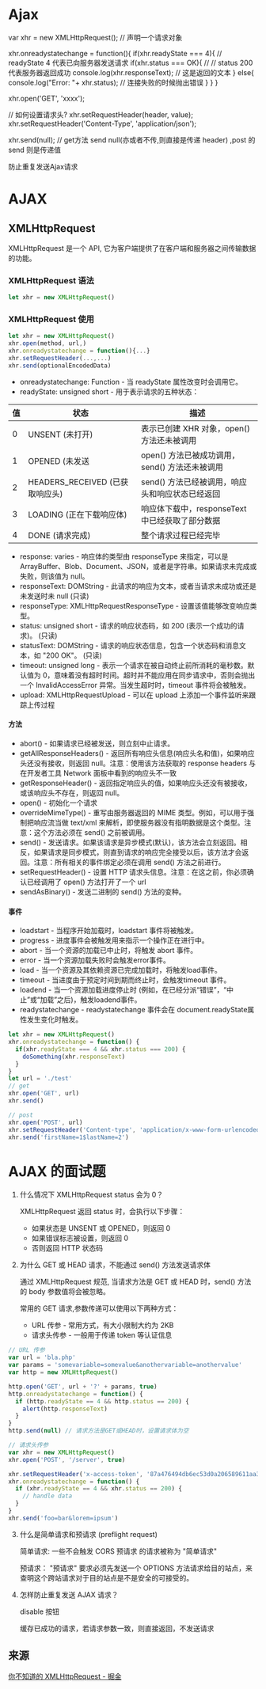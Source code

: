 # Ajax


var xhr = new XMLHttpRequest(); // 声明一个请求对象


xhr.onreadystatechange = function(){
    if(xhr.readyState === 4){  // readyState 4 代表已向服务器发送请求
        if(xhr.status === OK){ // // status 200 代表服务器返回成功
            console.log(xhr.responseText); // 这是返回的文本
        } else{
            console.log("Error: "+ xhr.status); // 连接失败的时候抛出错误
        }
    }
}

xhr.open('GET', 'xxxx');

// 如何设置请求头? xhr.setRequestHeader(header, value);
xhr.setRequestHeader('Content-Type', 'application/json');

xhr.send(null); // get方法 send null(亦或者不传,则直接是传递 header) ,post 的 send 则是传递值

防止重复发送Ajax请求


# AJAX

## XMLHttpRequest

XMLHttpRequest 是一个 API, 它为客户端提供了在客户端和服务器之间传输数据的功能。

### XMLHttpRequest 语法

```js
let xhr = new XMLHttpRequest()
```

### XMLHttpRequest 使用

```js
let xhr = new XMLHttpRequest()
xhr.open(method, url,)
xhr.onreadystatechange = function(){...}
xhr.setRequestHeader(...,...)
xhr.send(optionalEncodedData)
```

* onreadystatechange: Function - 当 readyState 属性改变时会调用它。
* readyState: unsigned short - 用于表示请求的五种状态：

| 值  | 状态                            | 描述                                            |
| --- | ------------------------------- | ----------------------------------------------- |
| 0   | UNSENT (未打开)                 | 表示已创建 XHR 对象，open() 方法还未被调用      |
| 1   | OPENED (未发送                  | open() 方法已被成功调用，send() 方法还未被调用  |
| 2   | HEADERS_RECEIVED (已获取响应头) | send() 方法已经被调用，响应头和响应状态已经返回 |
| 3   | LOADING (正在下载响应体)        | 响应体下载中，responseText中已经获取了部分数据  |
| 4   | DONE (请求完成)                 | 整个请求过程已经完毕                            |

* response: varies - 响应体的类型由 responseType 来指定，可以是 ArrayBuffer、Blob、Document、JSON，或者是字符串。如果请求未完成或失败，则该值为 null。
* responseText: DOMString - 此请求的响应为文本，或者当请求未成功或还是未发送时未 null (只读)
* responseType: XMLHttpRequestResponseType - 设置该值能够改变响应类型。
* status: unsigned short - 请求的响应状态码，如 200 (表示一个成功的请求)。 (只读)
* statusText: DOMString - 请求的响应状态信息，包含一个状态码和消息文本，如 "200 OK"。 (只读)
* timeout: unsigned long - 表示一个请求在被自动终止前所消耗的毫秒数。默认值为 0，意味着没有超时时间。超时并不能应用在同步请求中，否则会抛出一个 InvalidAccessError 异常。当发生超时时，timeout 事件将会被触发。
* upload: XMLHttpRequestUpload - 可以在 upload 上添加一个事件监听来跟踪上传过程

#### 方法

* abort() - 如果请求已经被发送，则立刻中止请求。
* getAllResponseHeaders() - 返回所有响应头信息(响应头名和值)，如果响应头还没有接收，则返回 null。注意：使用该方法获取的 response headers 与在开发者工具 Network 面板中看到的响应头不一致
* getResponseHeader() - 返回指定响应头的值，如果响应头还没有被接收，或该响应头不存在，则返回 null。
* open() - 初始化一个请求
* overrideMimeType() - 重写由服务器返回的 MIME 类型。例如，可以用于强制把响应流当做 text/xml 来解析，即使服务器没有指明数据是这个类型。注意：这个方法必须在 send() 之前被调用。
* send() - 发送请求。如果该请求是异步模式(默认)，该方法会立刻返回。相反，如果请求是同步模式，则直到请求的响应完全接受以后，该方法才会返回。注意：所有相关的事件绑定必须在调用 send() 方法之前进行。
* setRequestHeader() - 设置 HTTP 请求头信息。注意：在这之前，你必须确认已经调用了 open() 方法打开了一个 url
* sendAsBinary() - 发送二进制的 send() 方法的变种。

#### 事件

* loadstart - 当程序开始加载时，loadstart 事件将被触发。
* progress - 进度事件会被触发用来指示一个操作正在进行中。
* abort - 当一个资源的加载已中止时，将触发 abort 事件。
* error - 当一个资源加载失败时会触发error事件。
* load - 当一个资源及其依赖资源已完成加载时，将触发load事件。
* timeout - 当进度由于预定时间到期而终止时，会触发timeout 事件。
* loadend - 当一个资源加载进度停止时 (例如，在已经分派“错误”，“中止”或“加载”之后)，触发loadend事件。
* readystatechange - readystatechange 事件会在 document.readyState属性发生变化时触发。

```js
let xhr = new XMLHttpRequest()
xhr.onreadystatechange = function() {
  if(xhr.readyState === 4 && xhr.status === 200) {
    doSomething(xhr.responseText)
  }
}
let url = './test'
// get
xhr.open('GET', url)
xhr.send()

// post
xhr.open('POST', url)
xhr.setRequestHeader('Content-type', 'application/x-www-form-urlencoded')
xhr.send('firstName=1$lastName=2')
```


# AJAX 的面试题

1. 什么情况下 XMLHttpRequest status 会为 0？

   XMLHttpRequest 返回 status 时，会执行以下步骤：

   - 如果状态是 UNSENT 或 OPENED，则返回 0
   - 如果错误标志被设置，则返回 0
   - 否则返回 HTTP 状态码

2. 为什么 GET 或 HEAD 请求，不能通过 send() 方法发送请求体

   通过 XMLHttpRequest 规范, 当请求方法是 GET 或 HEAD 时，send() 方法的 body 参数值将会被忽略。

   常用的 GET 请求,参数传递可以使用以下两种方式：

   - URL 传参 - 常用方式，有大小限制大约为 2KB
   - 请求头传参 - 一般用于传递 token 等认证信息

```js
// URL 传参
var url = 'bla.php'
var params = 'somevariable=somevalue&anothervariable=anothervalue'
var http = new XMLHttpRequest()

http.open('GET', url + '?' + params, true)
http.onreadystatechange = function() {
  if (http.readyState == 4 && http.status == 200) {
    alert(http.responseText)
  }
}
http.send(null) // 请求方法是GET或HEAD时，设置请求体为空

// 请求头传参
var xhr = new XMLHttpRequest()
xhr.open('POST', '/server', true)

xhr.setRequestHeader('x-access-token', '87a476494db6ec53d0a206589611aa3f')
xhr.onreadystatechange = function() {
  if (xhr.readyState == 4 && xhr.status == 200) {
    // handle data
  }
}
xhr.send('foo=bar&lorem=ipsum')
```

3. 什么是简单请求和预请求 (preflight request)

   简单请求: 一些不会触发 CORS 预请求 的请求被称为 "简单请求"

   预请求： "预请求" 要求必须先发送一个 OPTIONS 方法请求给目的站点，来查明这个跨站请求对于目的站点是不是安全的可接受的。



5. 怎样防止重复发送 AJAX 请求？

    disable 按钮

    缓存已成功的请求，若请求参数一致，则直接返回，不发送请求

## 来源

[你不知道的 XMLHttpRequest - 掘金](https://juejin.im/post/58e4a174ac502e006c1e18f4)

